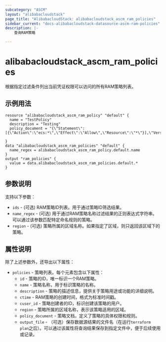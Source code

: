 ```yaml
---
subcategory: "ASCM"  
layout: "alibabacloudstack"  
page_title: "AlibabacloudStack: alibabacloudstack_ascm_ram_policies"  
sidebar_current: "docs-alibabacloudstack-datasource-ascm-ram-policies"  
description: |-
    查询RAM策略  

---
```


# alibabacloudstack_ascm_ram_policies  

根据指定过滤条件列出当前凭证权限可以访问的所有RAM策略列表。  

## 示例用法  

```
resource "alibabacloudstack_ascm_ram_policy" "default" {  
  name = "TestPolicy"  
  description = "Testing"  
  policy_document = "{\"Statement\":[{\"Action\":\"ecs:*\",\"Effect\":\"Allow\",\"Resource\":\"*\"}],\"Version\":\"1\"}"  

}  
data "alibabacloudstack_ascm_ram_policies" "default" {  
  name_regex = alibabacloudstack_ascm_ram_policy.default.name  
}  
output "ram_policies" {  
  value = data.alibabacloudstack_ascm_ram_policies.default.*  
}  
```  

## 参数说明  

支持以下参数：  

* `ids` - (可选) RAM策略ID列表。用于通过策略ID筛选结果。  
* `name_regex` - (可选) 用于通过RAM策略名称过滤结果的正则表达式字符串。可以通过该参数匹配特定命名规则的策略。  
* `region` - (可选) 策略所属的区域名称。如果指定了区域，则只返回该区域下的策略。  

## 属性说明  

除了上述参数外，还导出以下属性：  

* `policies` - 策略列表。每个元素包含以下属性：  
    * `id` - 策略的ID，唯一标识一个RAM策略。  
    * `name` - 策略名称，用于标识策略的名称。  
    * `description` - 策略的描述信息，提供关于策略用途或功能的详细说明。  
    * `ctime` - RAM策略的创建时间，格式为标准时间戳。  
    * `cuser_id` - 策略创建者的ID，标识创建该策略的用户。  
    * `region` - 策略所属的区域名称，表示该策略适用的区域。  
    * `policy_document` - 策略文档，定义了策略的具体权限和规则。  
    * `output_file` - （可选）保存数据源结果的文件名（在运行`terraform plan`之后）。可以通过该属性将查询结果保存到指定文件中，便于后续使用或记录。  